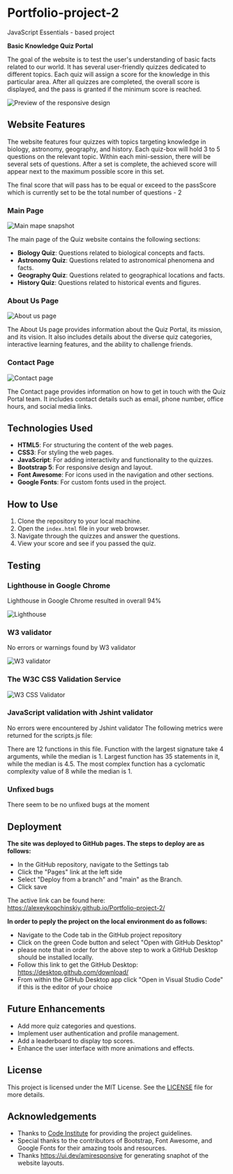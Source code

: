 # Portfolio-project-2
JavaScript Essentials - based project

**Basic Knowledge Quiz Portal**

The goal of the website is to test the user's understanding of basic facts related to our world. It has several user-friendly quizzes dedicated to different topics. Each quiz will assign a score for the knowledge in this particular area. After all quizzes are completed, the overall score is displayed, and the pass is granted if the minimum score is reached.

![Preview of the responsive design](assets/images/readme/responsive-snapshot.png)

## Website Features

The website features four quizzes with topics targeting knowledge in biology, astronomy, geography, and history. Each quiz-box will hold 3 to 5 questions on the relevant topic. Within each mini-session, there will be several sets of questions. After a set is complete, the achieved score will appear next to the maximum possible score in this set.

The final score that will pass has to be equal or exceed to the passScore which is currently set to be the total number of questions - 2

### Main Page

![Main mape snapshot](assets/images/readme/quiz-portal-snapshot1.jpg)

The main page of the Quiz website contains the following sections:
- **Biology Quiz**: Questions related to biological concepts and facts.
- **Astronomy Quiz**: Questions related to astronomical phenomena and facts.
- **Geography Quiz**: Questions related to geographical locations and facts.
- **History Quiz**: Questions related to historical events and figures.

### About Us Page

![About us page](assets/images/readme/quiz-portal-about-page.jpg)

The About Us page provides information about the Quiz Portal, its mission, and its vision. It also includes details about the diverse quiz categories, interactive learning features, and the ability to challenge friends.

### Contact Page

![Contact page](assets/images/readme/quiz-portal-contact-page.jpg)

The Contact page provides information on how to get in touch with the Quiz Portal team. It includes contact details such as email, phone number, office hours, and social media links.

## Technologies Used

- **HTML5**: For structuring the content of the web pages.
- **CSS3**: For styling the web pages.
- **JavaScript**: For adding interactivity and functionality to the quizzes.
- **Bootstrap 5**: For responsive design and layout.
- **Font Awesome**: For icons used in the navigation and other sections.
- **Google Fonts**: For custom fonts used in the project.

## How to Use

1. Clone the repository to your local machine.
2. Open the `index.html` file in your web browser.
3. Navigate through the quizzes and answer the questions.
4. View your score and see if you passed the quiz.

## Testing

### Lighthouse in Google Chrome

Lighthouse in Google Chrome resulted in overall 94%

![Lighthouse](assets/images/readme/lighthouse-google-chrome.jpg)

### W3 validator

No errors or warnings found by W3 validator

![W3 validator](assets/images/readme/w3-html-validator.jpg)

### The W3C CSS Validation Service

![W3 CSS Validator](assets/images/readme/w3-css-validator.jpg)

### JavaScript validation with Jshint validator

No errors were encountered by Jshint validator
The following metrics were returned for the scripts.js file:

There are 12 functions in this file.
Function with the largest signature take 4 arguments, while the median is 1.
Largest function has 35 statements in it, while the median is 4.5.
The most complex function has a cyclomatic complexity value of 8 while the median is 1.

### Unfixed bugs

There seem to be no unfixed bugs at the moment

## Deployment

**The site was deployed to GitHub pages. The steps to deploy are as follows:**

 - In the GitHub repository, navigate to the Settings tab
 - Click the "Pages" link at the left side
 - Select "Deploy from a branch" and "main" as the Branch. 
 - Click save

The active link can be found here: https://alexeykopchinskiy.github.io/Portfolio-project-2/

**In order to peply the project on the local environment do as follows:**

 - Navigate to the Code tab in the GitHub project repository
 - Click on the green Code button and select "Open with GitHub Desktop"
 - please note that in order for the above step to work a GitHub Desktop should be installed locally. 
 - Follow this link to get the GitHub Desktop: https://desktop.github.com/download/
 - From within the GitHub Desktop app click "Open in Visual Studio Code" if this is the editor of your choice

## Future Enhancements

- Add more quiz categories and questions.
- Implement user authentication and profile management.
- Add a leaderboard to display top scores.
- Enhance the user interface with more animations and effects.

## License

This project is licensed under the MIT License. See the [LICENSE](https://en.wikipedia.org/wiki/MIT_License) file for more details.

## Acknowledgements

- Thanks to [Code Institute](https://codeinstitute.net/) for providing the project guidelines.
- Special thanks to the contributors of Bootstrap, Font Awesome, and Google Fonts for their amazing tools and resources.
- Thanks https://ui.dev/amiresponsive for generating snaphot of the website layouts.
